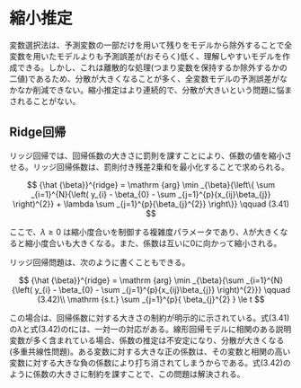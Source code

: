 # 縮小推定
変数選択法は、予測変数の一部だけを用いて残りをモデルから除外することで全変数を用いたモデルよりも予測誤差が(おそらく)低く、理解しやすいモデルを作成できる。しかし、これは離散的な処理(つまり変数を保持するか除外するかの二値)であるため、分散が大きくなることが多く、全変数モデルの予測誤差がなかなか削減できない。縮小推定はより連続的で、分散が大きいという問題に悩まされることがない。

## Ridge回帰
リッジ回帰では、回帰係数の大きさに罰則を課すことにより、係数の値を縮小させる。リッジ回帰係数は、罰則付き残差2乗和を最小化することで求められる。

$$
{\hat {\beta}}^{ridge} = \mathrm {arg} \min _{\beta}{\left\{ \sum _{i=1}^{N}{\left( y_{i} - \beta_{0} - \sum _{j=1}^{p}{x_{ij}\beta_{j}} \right)^{2}} + \lambda \sum _{j=1}^{p}{\beta_{j}^{2}} \right\}} \qquad (3.41)
$$

ここで、$\lambda \ge 0$ は縮小度合いを制御する複雑度パラメータであり、$\lambda$が大きくなると縮小度合いも大きくなる。また、係数は互いに0に向かって縮小される。

リッジ回帰問題は、次のように書くこともできる。

$$
{\hat {\beta}}^{ridge} = \mathrm {arg} \min _{\beta}{\sum _{i=1}^{N}{\left( y_{i} - \beta_{0} - \sum _{j=1}^{p}{x_{ij}\beta_{j}} \right)^{2}}} \qquad (3.42)\\
\mathrm {s.t.} \sum _{j=1}^{p}{ \beta_{j}^{2} } \le t
$$

この場合は、回帰係数に対する大きさの制約が明示的に示されている。式(3.41)の$\lambda$と式(3.42)の$t$には、一対一の対応がある。線形回帰モデルに相関のある説明変数が多く含まれている場合、係数の推定は不安定になり、分散が大きくなる(多重共線性問題)。ある変数に対する大きな正の係数は、その変数と相関の高い変数に対する大きな負の係数により打ち消されてしまうからである。式(3.42)のように係数の大きさに制約を課すことで、この問題は解決される。

